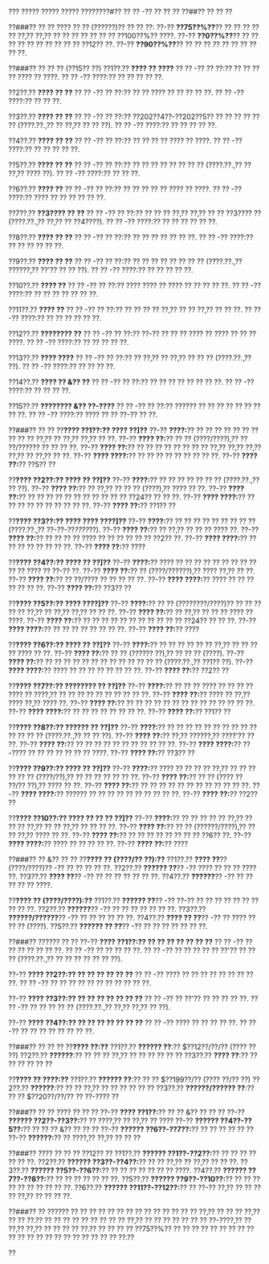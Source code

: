 ??? ????? ????? ????? ????????#?? ?? ?? -?? ?? ?? ??
??##?? ?? ?? ??

??###?? ?? ??
???? ?? ?? (??????)?? ?? ?? ??:
??-?? **??75??%??**?? ?? ?? ?? ?? ?? ??,?? ??,?? ?? ?? ?? ?? ?? ?? ?? ??100??%?? ????.
??-?? **??0??%??**?? ?? ?? ?? ?? ?? ?? ?? ?? ?? ?? ??12?? ??.
??-?? **??90??%??**?? ?? ?? ?? ?? ?? ?? ?? ?? ?? ??.

??###?? ?? ?? ?? (??15?? ??)
??1??.?? **???? ?? ????**
??  ?? -?? ?? ??:?? ?? ?? ?? ?? ???? ?? ????.
??  ?? -?? ????:?? ?? ?? ?? ?? ??.

??2??.?? **???? ?? ??**
??  ?? -?? ?? ??:?? ?? ?? ???? ?? ?? ?? ?? ??.
??  ?? -?? ????:?? ?? ?? ??.

??3??.?? **???? ?? ??**
??  ?? -?? ?? ??:?? ??202??4??-??202??5?? ?? ?? ?? ?? ?? ?? (????.??.,?? ?? ??,?? ?? ?? ??).
??  ?? -?? ????:?? ?? ?? ?? ?? ??.

??4??.?? **???? ?? ??**
??  ?? -?? ?? ??:?? ?? ?? ?? ?? ???? ?? ????.
??  ?? -?? ????:?? ?? ?? ?? ?? ??.

??5??.?? **???? ?? ??**
??  ?? -?? ?? ??:?? ?? ?? ?? ?? ?? ?? ?? ?? (????.??.,?? ?? ??,?? ???? ??).
??  ?? -?? ????:?? ?? ?? ??.

??6??.?? **???? ??**
??  ?? -?? ?? ??:?? ?? ?? ?? ?? ?? ???? ?? ????.
??  ?? -?? ????:?? ???? ?? ?? ?? ?? ?? ??.

??7??.?? **??3???? ?? ??**
??  ?? -?? ?? ??:?? ?? ?? ?? ??,?? ??,?? ?? ?? ??3???? ?? (????.??.,?? ??,?? ?? ??4????).
??  ?? -?? ????:?? ?? ?? ?? ?? ?? ??.

??8??.?? **???? ?? ??**
??  ?? -?? ?? ??:?? ?? ?? ?? ?? ?? ?? ??.
??  ?? -?? ????:?? ?? ?? ?? ?? ?? ??.

??9??.?? **???? ?? ??**
??  ?? -?? ?? ??:?? ?? ?? ?? ?? ?? ?? ?? ?? (????.??.,?? ??????,?? ??'?? ?? ?? ??).
??  ?? -?? ????:?? ?? ?? ?? ?? ??.

??10??.?? **???? ??**
??   ?? -?? ?? ??:?? ???? ???? ?? ???? ?? ?? ?? ?? ??.
??   ?? -?? ????:?? ?? ?? ?? ?? ?? ?? ??.

??11??.?? **???? ??**
??   ?? -?? ?? ??:?? ?? ?? ?? ?? ??,?? ?? ?? ??,?? ?? ?? ??.
??   ?? -?? ????:?? ?? ?? ?? ?? ?? ??.

??12??.?? **???????? ??**
??   ?? -?? ?? ??:?? ??-?? ?? ?? ?? ???? ?? ???? ?? ?? ?? ????.
??   ?? -?? ????:?? ?? ?? ?? ?? ??.

??13??.?? **???? ????**
??   ?? -?? ?? ??:?? ?? ??,?? ?? ??,?? ?? ?? ?? (????.??.,?? ??).
??   ?? -?? ????:?? ?? ?? ?? ??.

??14??.?? **???? ?? &?? ??**
??   ?? -?? ?? ??:?? ?? ?? ?? ?? ?? ?? ?? ??.
??   ?? -?? ????:?? ?? ?? ?? ??.

??15??.?? **???????? &?? ??-????**
??   ?? -?? ?? ??:?? ?????? ?? ?? ?? ?? ?? ?? ?? ?? ??.
??   ?? -?? ????:?? ???? ?? ?? ??-?? ?? ??.

??###?? ?? ??
??**???? ??1??:?? ???? ??]??**
??-?? **????:**?? ?? ?? ?? ?? ?? ?? ?? ?? ?? ?? ??,?? ?? ??,?? ??,?? ?? ??.
??-?? **???? ??:**?? ?? ?? (????/????),?? ?? ??/?????? ?? ?? ?? ??.
??-?? **???? ??:**?? ?? ?? ?? ?? ?? ?? ?? ?? ??,?? ??,?? ??,?? ??,?? ?? ??,?? ?? ??.
??-?? **???? ????:**?? ?? ?? ?? ?? ?? ?? ?? ?? ??.
??-?? **???? ??:**?? ??5?? ??

??**???? ??2??:?? ???? ?? ??]??**
??-?? **????:**?? ?? ?? ?? ?? ?? ?? ?? (????.??.,?? ?? ??).
??-?? **???? ??:**?? ?? ??,?? ?? ?? ?? (????),?? ???? ?? ??.
??-?? **???? ??:**?? ?? ?? ?? ?? ?? ?? ?? ?? ?? ?? ?? ??24?? ?? ?? ??.
??-?? **???? ????:**?? ?? ?? ?? ?? ?? ?? ?? ?? ?? ??.
??-?? **???? ??:**?? ??1?? ??

??**???? ??3??:?? ???? ???? ????]??**
??-?? **????:**?? ?? ?? ?? ?? ?? ?? ?? ?? ?? (????.??.,?? ??-??-??_????_??).
??-?? **???? ??:**?? ?? ??,?? ?? ?? ?? ???? ??.
??-?? **???? ??:**?? ?? ?? ?? ?? ???? ?? ?? ?? ?? ?? ?? ??2?? ??.
??-?? **???? ????:**?? ?? ?? ?? ?? ?? ?? ?? ??.
??-?? **???? ??:**?? ????

??**???? ??4??:?? ???? ?? ??]??**
??-?? **????:**?? ???? ?? ?? ?? ?? ?? ?? ?? ?? ?? ?? ?? ???? ?? ??-?? ??.
??-?? **???? ??:**?? ?? (????/??????),?? ???? ??,?? ?? ??.
??-?? **???? ??:**?? ?? ??/???? ?? ?? ?? ?? ??.
??-?? **???? ????:**?? ???? ?? ?? ?? ?? ?? ?? ??.
??-?? **???? ??:**?? ??3?? ??

??**???? ??5??:?? ???? ????]??**
??-?? **????:**?? ?? ?? (????????/????)?? ?? ?? ?? ?? ?? ??,?? ?? ??,?? ??,?? ?? ?? ??.
??-?? **???? ??:**?? ?? ??,?? ?? ?? ?? ???? ?? ????.
??-?? **???? ??:**?? ?? ?? ?? ?? ?? ?? ?? ?? ?? ?? ?? ??24?? ?? ?? ??.
??-?? **???? ????:**?? ?? ?? ?? ?? ?? ?? ?? ??.
??-?? **???? ??:**?? ????

??**???? ??6??:?? ???? ?? ??]??**
??-?? **????:**?? ?? ?? ?? ?? ?? ?? ??,?? ?? ?? ?? ?? ???? ?? ??.
??-?? **???? ??:**?? ?? ?? (?????? ??),?? ?? ?? ?? (????).
??-?? **???? ??:**?? ?? ?? ?? ?? ?? ?? ?? ?? ?? ?? ?? ?? ?? (????.??.,?? ??1?? ??).
??-?? **???? ????:**?? ???? ?? ?? ?? ?? ?? ?? ?? ??.
??-?? **???? ??:**?? ??2?? ??

??**???? ??7??:?? ???????? ?? ??]??**
??-?? **????:**?? ?? ?? ?? ???? ?? ?? ?? ?? ???? ?? ????,?? ?? ?? ?? ?? ?? ?? ?? ?? ?? ??.
??-?? **???? ??:**?? ???? ?? ??,?? ???? ??,?? ???? ??.
??-?? **???? ??:**?? ?? ?? ?? ?? ?? ?? ?? ?? ?? ?? ?? ?? ?? ??.
??-?? **???? ????:**?? ?? ?? ?? ?? ?? ?? ?? ??.
??-?? **???? ??:**?? ??1?? ??

??**???? ??8??:?? ?????? ?? ??]??**
??-?? **????:**?? ?? ?? ?? ?? ?? ?? ?? ?? ?? ?? ?? ?? ?? ?? (????.??.,?? ?? ?? ??).
??-?? **???? ??:**?? ??,?? ??????,?? ????'?? ?? ??.
??-?? **???? ??:**?? ?? ?? ?? ?? ?? ?? ?? ?? ?? ?? ??.
??-?? **???? ????:**?? ??-???? ?? ?? ?? ?? ?? ?? ?? ????.
??-?? **???? ??:**?? ??3?? ??

??**???? ??9??:?? ???? ?? ??]??**
??-?? **????:**?? ???? ?? ?? ?? ?? ??,?? ?? ?? ?? ?? ?? ?? (????/??),?? ?? ?? ?? ?? ?? ?? ??.
??-?? **???? ??:**?? ?? ?? (???? ?? ??/?? ??),?? ???? ?? ??.
??-?? **???? ??:**?? ?? ?? ?? ?? ?? ?? ?? ?? ?? ?? ?? ??.
??-?? **???? ????:**?? ?????? ?? ?? ?? ?? ?? ?? ?? ?? ?? ??.
??-?? **???? ??:**?? ??2?? ??

??**???? ??10??:?? ???? ?? ?? ?? ??]??**
??-?? **????:**?? ?? ?? ?? ?? ?? ??,?? ?? ?? ?? ??,?? ?? ?? ??,?? ?? ?? ?? ??.
??-?? **???? ??:**?? ?? ?? (??????/????),?? ?? ?? ??,?? ???? ?? ??.
??-?? **???? ??:**?? ?? ?? ?? ?? ?? ?? ?? ?? ??6?? ??.
??-?? **???? ????:**?? ???? ?? ?? ?? ?? ??.
??-?? **???? ??:**?? ????

??###?? ?? &?? ?? ??
??**???? ?? (????/?? ??):??**
??1??.?? **???? ??**?? (????/????)?? -?? ?? ?? ?? ?? ??.
??2??.?? **?????? ??**?? -?? ???? ?? ?? ?? ???? ??.
??3??.?? **???? ??**?? -?? ?? ?? ?? ?? ?? ?? ??.
??4??.?? **??????**?? -?? ?? ?? ?? ?? ?? ????.

??**???? ?? (????/????):??**
??1??.?? **?????? ??**?? -?? ??-?? ?? ?? ?? ?? ?? ?? ?? ?? ?? ??.
??2??.?? **??????**?? -?? ?? ?? ?? ?? ?? ?? ??.
??3??.?? **??????/??????**?? -?? ?? ?? ?? ?? ?? ??.
??4??.?? **???? ?? ??**?? -?? ?? ???? ?? ?? ?? (????).
??5??.?? **?????? ?? ??**?? -?? ?? ?? ?? ?? ?? ?? ??.

??###?? ?????? ?? ??
??-?? **???? ??1??:?? ?? ?? ?? ?? ?? ?? ??**
?? ?? -?? ?? ?? ?? ?? ?? ?? ??.
?? ?? -?? ?? ?? ?? ?? ??.
?? ?? -?? ?? ?? ?? ?? ?? ??'?? ?? ?? ?? (????.??.,?? ?? ?? ?? ?? ?? ?? ??).

??-?? **???? ??2??:?? ?? ?? ?? ?? ?? ??**
?? ?? -?? ???? ?? ?? ?? ?? ?? ?? ?? ?? ??.
?? ?? -?? ?? ?? ?? ?? ?? ?? ?? ?? ?? ?? ??.

??-?? **???? ??3??:?? ?? ?? ?? ?? ?? ?? ??**
?? ?? -?? ?? ??'?? ?? ?? ?? ?? ??.
?? ?? -?? ?? ?? ?? ?? ?? (????.??.,?? ??,?? ??,?? ?? ??).

??-?? **???? ??4??:?? ?? ?? ?? ?? ?? ?? ??**
?? ?? -?? ???? ?? ?? ?? ?? ??.
?? ?? -?? ?? ?? ?? ?? ?? ?? ?? ??.

??###?? ?? ?? ??
??**???? ??:??**
??1??.?? **?????? ??**:?? $??12??/??/?? (???? ?? ??)
??2??.?? **??????**:?? ?? ?? ?? ??,?? ?? ?? ?? ?? ?? ??
??3??.?? **???? ??**:?? ?? ?? ?? ?? ?? ??

??**???? ?? ????:??**
??1??.?? **?????? ??**:?? ?? ?? $??199??/?? (???? ??/?? ??)
??2??.?? **??????**:?? ?? ?? ??,?? ?? ?? ?? ?? ?? ??
??3??.?? **??????/?????? ??**:?? ?? ?? $??20??/??/?? ?? ??-???? ??

??###?? ?? ?? ???? ?? ?? ??
??-?? **???? ??1??:**?? ?? ?? &?? ?? ?? ??
??-?? **?????? ??2??-??3??:**?? ?? ????,?? ?? ??,?? ?? ????
??-?? **?????? ??4??-??5??:**?? ?? ?? ?? &?? ?? ?? ??
??-?? **?????? ??6??-??7??:**?? ?? ?? ?? ?? ?? ??
??-?? **??????:**?? ?? ????,?? ??,?? ?? ?? ??

??###?? ???? ?? ?? ?? ??12?? ??
??1??.?? **?????? ??1??-??2??:**?? ?? ?? ?? ?? ?? ?? ??.
??2??.?? **?????? ??3??-??4??:**?? ?? ?? ??,?? ?? ??,?? ?? ?? ??.
??3??.?? **?????? ??5??-??6??:**?? ?? ?? ?? ?? ?? ?? ?? ????.
??4??.?? **?????? ??7??-??8??:**?? ?? ?? ?? ?? ?? ?? ??.
??5??.?? **?????? ??9??-??10??:**?? ?? ?? ?? ?? ?? ?? ?? ?? ?? ??.
??6??.?? **?????? ??11??-??12??:**?? ?? ??-?? ??,?? ?? ?? ?? ?? ??,?? ?? ?? ?? ??.

??###?? ??
?????? ?? ?? ?? ?? ?? ?? ?? ?? ?? ?? ?? ?? ?? ?? ??,?? ?? ?? ?? ??,?? ?? ?? ??.?? ?? ?? ?? ?? ?? ?? ?? ?? ?? ??,?? ?? ?? ?? ?? ?? ?? ?? ??-????,?? ?? ??,?? ??,?? ?? ?? ?? ?? ??.?? ?? ?? ?? ?? ??75??%?? ?? ?? ?? ?? ?? ?? ?? ?? ?? ?? ?? ?? ?? ?? ?? ?? ?? ?? ?? ?? ?? ??.??

??